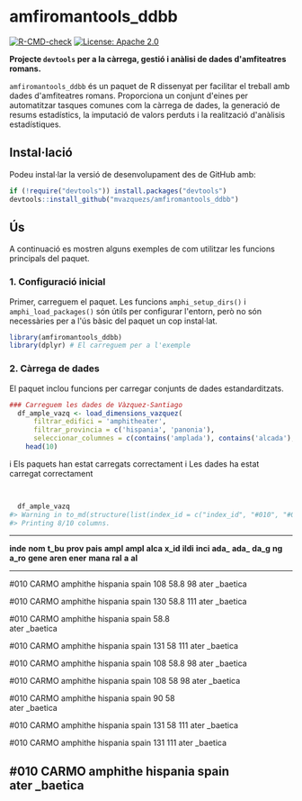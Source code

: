 <!-- README.md is generated from README.Rmd. Please edit that file -->



# amfiromantools_ddbb

<!-- badges: start -->
[![R-CMD-check](https://github.com/mvazquezs/amfiromantools_ddbb/actions/workflows/R-CMD-check.yaml/badge.svg)](https://github.com/mvazquezs/amfiromantools_ddbb/actions/workflows/R-CMD-check.yaml)
[![License: Apache 2.0](https://img.shields.io/badge/License-Apache_2.0-blue.svg)](https://www.apache.org/licenses/LICENSE-2.0)
<!-- badges: end -->

**Projecte `devtools` per a la càrrega, gestió i anàlisi de dades d'amfiteatres romans.**

`amfiromantools_ddbb` és un paquet de R dissenyat per facilitar el treball amb dades d'amfiteatres romans. Proporciona un conjunt d'eines per automatitzar tasques comunes com la càrrega de dades, la generació de resums estadístics, la imputació de valors perduts i la realització d'anàlisis estadístiques.

## Instal·lació

Podeu instal·lar la versió de desenvolupament des de GitHub amb:


``` r
if (!require("devtools")) install.packages("devtools")
devtools::install_github("mvazquezs/amfiromantools_ddbb")
```

## Ús

A continuació es mostren alguns exemples de com utilitzar les funcions principals del paquet.

### 1. Configuració inicial

Primer, carreguem el paquet. Les funcions `amphi_setup_dirs()` i `amphi_load_packages()` són útils per configurar l'entorn, però no són necessàries per a l'ús bàsic del paquet un cop instal·lat.


``` r
library(amfiromantools_ddbb)
library(dplyr) # El carreguem per a l'exemple
```

### 2. Càrrega de dades

El paquet inclou funcions per carregar conjunts de dades estandarditzats.


``` r
### Carreguem les dades de Vàzquez-Santiago
  df_ample_vazq <- load_dimensions_vazquez(
      filtrar_edifici = 'amphitheater',
      filtrar_provincia = c('hispania', 'panonia'),
      seleccionar_columnes = c(contains('amplada'), contains('alcada'), -contains('cavea'), 'bib')) %>%
    head(10)
```

i  Els paquets han estat carregats correctament
i  Les dades ha estat carregat correctament

``` r
   

  df_ample_vazq
#> Warning in to_md(structure(list(index_id = c("index_id", "#010", "#010", : Couldn't print whole table in max_width = 80 characters.
#> Printing 8/10 columns.
```

------------------------------------------------------------------------
 **inde** **nom** **t_bu** **prov** **pais** **ampl** **ampl** **alca** 
 **x_id**         **ildi** **inci**          **ada_** **ada_** **da_g** 
                  **ng**   **a_ro**          **gene** **aren** **ener** 
                           **mana**           **ral**    **a**   **al** 
--------- ------- -------- -------- -------- -------- -------- -------- 
 #010     CARMO   amphithe hispania spain         108     58.8       98 
                  ater     _baetica                                     
                                                                        
 #010     CARMO   amphithe hispania spain         130     58.8      111 
                  ater     _baetica                                     
                                                                        
 #010     CARMO   amphithe hispania spain                 58.8          
                  ater     _baetica                                     
                                                                        
 #010     CARMO   amphithe hispania spain         131       58      111 
                  ater     _baetica                                     
                                                                        
 #010     CARMO   amphithe hispania spain         108     58.8       98 
                  ater     _baetica                                     
                                                                        
 #010     CARMO   amphithe hispania spain         108       58       98 
                  ater     _baetica                                     
                                                                        
 #010     CARMO   amphithe hispania spain          90       58          
                  ater     _baetica                                     
                                                                        
 #010     CARMO   amphithe hispania spain         131       58      111 
                  ater     _baetica                                     
                                                                        
 #010     CARMO   amphithe hispania spain         131               111 
                  ater     _baetica                                     
                                                                        
 #010     CARMO   amphithe hispania spain                               
                  ater     _baetica                                     
------------------------------------------------------------------------


